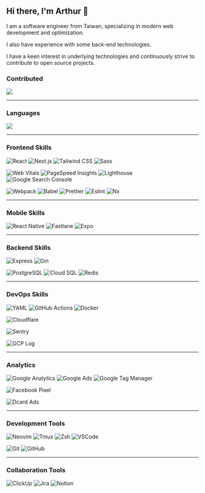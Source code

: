 ## Hi there, I'm Arthur 👋

I am a software engineer from Taiwan, specializing in modern web development and optimization.

I also have experience with some back-end technologies.

I have a keen interest in underlying technologies and continuously strive to contribute to open source projects.


### Contributed
![](https://github-contributor-stats.vercel.app/api?username=arthur-mountain&limit=5&theme=onedark&combine_all_yearly_contributions=true)

---

### Languages

<a href="https://profile-fxfwhmre4-arthur-mountain.vercel.app/home">
  <img src="https://skillicons.dev/icons?i=js,ts,nodejs,lua,go,bash" />
</a>

<!--
Icon and color -> https://simpleicons.org
![JavaScript](https://img.shields.io/badge/-Javascript-F7DF1E?style=for-the-badge&logo=javascript&logoColor=white)
![TypeScript](https://img.shields.io/badge/-Typescript-3178C6?style=for-the-badge&logo=typescript&logoColor=white)
![Node.js](https://img.shields.io/badge/-Node.js-339933?style=for-the-badge&logo=node.js&logoColor=white)
![Lua](https://img.shields.io/badge/-Lua-2C2D72?style=for-the-badge&logo=lua&logoColor=white)
![Golang](https://img.shields.io/badge/-Golang-00ADD8?style=for-the-badge&logo=go&logoColor=white)
![Bash](https://img.shields.io/badge/-bash-4EAA25?style=for-the-badge&logo=gnubash&logoColor=white)
![Java](https://img.shields.io/badge/-Java-007396?style=for-the-badge&logo=java&logoColor=white)
![Swift](https://img.shields.io/badge/-Swift-%23FA7343?style=for-the-badge&logo=swift&logoColor=white)
![Kotlin](https://img.shields.io/badge/-Kotlin-0095D5?style=for-the-badge&logo=kotlin&logoColor=white) 
![Haskell](https://img.shields.io/badge/-Haskell-5D4F85?style=for-the-badge&logo=haskell&logoColor=white)
![Rust](https://img.shields.io/badge/-Rust-B94700?style=for-the-badge&logo=rust&logoColor=white)
-->

---

### Frontend Skills

![React](https://img.shields.io/badge/-React-61DAFB?style=for-the-badge&logo=react&logoColor=white)
![Next.js](https://img.shields.io/badge/-Next.js-000000?style=for-the-badge&logo=nextdotjs&logoColor=white)
![Tailwind CSS](https://img.shields.io/badge/-Tailwind%20CSS-38B2AC?style=for-the-badge&logo=tailwindcss&logoColor=white)
![Sass](https://img.shields.io/badge/-Sass-CC6699?style=for-the-badge&logo=sass&logoColor=white)

![Web Vitals](https://img.shields.io/badge/-Web%20Vitals-4285F4?style=for-the-badge&logo=google&logoColor=white)
![PageSpeed Insights](https://img.shields.io/badge/-PageSpeed%20Insights-4285F4?style=for-the-badge&logo=google&logoColor=white)
![Lighthouse](https://img.shields.io/badge/-Lighthouse-F44B21?style=for-the-badge&logo=lighthouse&logoColor=white)
![Google Search Console](https://img.shields.io/badge/-Google%20Search%20Console-4285F4?style=for-the-badge&logo=googlesearchconsole&logoColor=white)

![Webpack](https://img.shields.io/badge/-Webpack-8DD6F9?style=for-the-badge&logo=webpack&logoColor=white)
![Babel](https://img.shields.io/badge/-Babel-F9DC3E?style=for-the-badge&logo=babel&logoColor=white)
![Prettier](https://img.shields.io/badge/-Prettier-1A2C34?style=for-the-badge&logo=prettier&logoColor=F7B93E)
![Eslint](https://img.shields.io/badge/-Eslint-4B32C3?style=for-the-badge&logo=eslint&logoColor=white)
![Nx](https://img.shields.io/badge/-Nx-143055?style=for-the-badge&logo=nx&logoColor=white)


---

### Mobile Skills

![React Native](https://img.shields.io/badge/-React%20Native-61DAFB?style=for-the-badge&logo=react&logoColor=white)
![Fastlane](https://img.shields.io/badge/-Fastlane-%230097E1?style=for-the-badge&logo=fastlane&logoColor=white)
![Expo](https://img.shields.io/badge/-Expo-%23000020?style=for-the-badge&logo=expo&logoColor=white)

---

### Backend Skills

![Express](https://img.shields.io/badge/-Express-000000?style=for-the-badge&logo=express&logoColor=white)
![Gin](https://img.shields.io/badge/-Gin-00ADD8?style=for-the-badge&logo=go&logoColor=white)

![PostgreSQL](https://img.shields.io/badge/-PostgreSQL-336791?style=for-the-badge&logo=postgresql&logoColor=white)
![Cloud SQL](https://img.shields.io/badge/-Cloud%20SQL-4285F4?style=for-the-badge&logo=googlecloud&logoColor=white)
![Redis](https://img.shields.io/badge/-Redis-DC382D?style=for-the-badge&logo=redis&logoColor=white)
<!--
![MySQL](https://img.shields.io/badge/-MySQL-4479A1?style=for-the-badge&logo=mysql&logoColor=white)
![MongoDB](https://img.shields.io/badge/-MongoDB-47A248?style=for-the-badge&logo=mongodb&logoColor=white)
-->

---

### DevOps Skills

![YAML](https://img.shields.io/badge/-YAML-%23cbcbcb?style=for-the-badge&logo=yaml&logoColor=%23000080)
![GitHub Actions](https://img.shields.io/badge/-Github%20Actions-2088FF?style=for-the-badge&logo=githubactions&logoColor=white)
![Docker](https://img.shields.io/badge/-Docker-2496ED?style=for-the-badge&logo=docker&logoColor=white)

![Cloudflare](https://img.shields.io/badge/-Cloudflare-F38020?style=for-the-badge&logo=cloudflare&logoColor=white)

![Sentry](https://img.shields.io/badge/-Sentry-362D59?style=for-the-badge&logo=sentry&logoColor=white)

![GCP Log](https://img.shields.io/badge/-GCP%20Log-4285F4?style=for-the-badge&logo=googlecloud&logoColor=white)

---

### Analytics

![Google Analytics](https://img.shields.io/badge/-Google%20Analytics-E37400?style=for-the-badge&logo=googleanalytics&logoColor=white)
![Google Ads](https://img.shields.io/badge/-Google%20Ads-4285F4?style=for-the-badge&logo=googleads&logoColor=white)
![Google Tag Manager](https://img.shields.io/badge/-Google%20Tag%20Manager-246FDB?style=for-the-badge&logo=googletagmanager&logoColor=white)

![Facebook Pixel](https://img.shields.io/badge/-Facebook%20Pixel-1877F2?style=for-the-badge&logo=facebook&logoColor=white)

![Dcard Ads](https://img.shields.io/badge/-Dcard%20Ads-0052CC?style=for-the-badge&logo=dcard&logoColor=white)

---

### Development Tools

![Neovim](https://img.shields.io/badge/-Neovim-57A143?style=for-the-badge&logo=neovim&logoColor=white)
![Tmux](https://img.shields.io/badge/-Tmux-1BB91F?style=for-the-badge&logo=tmux&logoColor=white)
![Zsh](https://img.shields.io/badge/-Zsh-1BB91F?style=for-the-badge&logo=gnubash&logoColor=white)
![VSCode](https://img.shields.io/badge/-VSCode-007ACC?style=for-the-badge&logo=visualstudiocode&logoColor=white)

![Git](https://img.shields.io/badge/-Git-F05032?style=for-the-badge&logo=git&logoColor=white)
![GitHub](https://img.shields.io/badge/-GitHub-181717?style=for-the-badge&logo=github&logoColor=white)

---

### Collaboration Tools

![ClickUp](https://img.shields.io/badge/-ClickUp-7B68EE?style=for-the-badge&logo=clickup&logoColor=white)
![Jira](https://img.shields.io/badge/-Jira-0052CC?style=for-the-badge&logo=jira&logoColor=white)
![Notion](https://img.shields.io/badge/-Notion-000000?style=for-the-badge&logo=notion&logoColor=white)

<!-- ### 📫 How to reach me: -->
